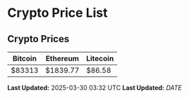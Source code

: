 # Crypto Price List

## Crypto Prices
| Bitcoin | Ethereum | Litecoin |
| ------- | -------- | -------- |
| $83313 | $1839.77 | $86.58 |
**Last Updated:** 2025-03-30 03:32 UTC
**Last Updated:** $DATE$
